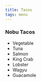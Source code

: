 ```yaml
---
title: Tacos
tags: menu
---
```


### Nobu Tacos 

- Vegetable
- Tuna
- Salmon
- King Crab
- Lobster
- Wagyu
- Guacamole